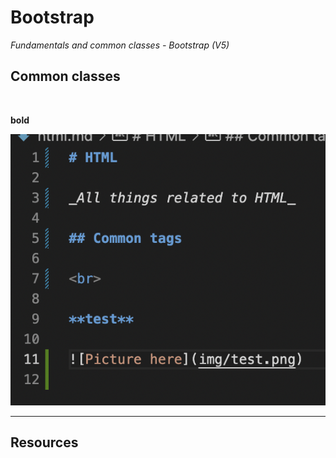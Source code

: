 # Bootstrap

_Fundamentals and common classes - Bootstrap (V5)_

## Common classes

<br>

**bold**

![Picture here](img/code_sample.png)
___

## **Resources**

<br>
